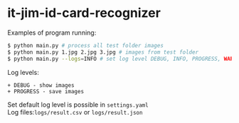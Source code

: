 # it-jim-id-card-recognizer

Examples of program running:

```bash
$ python main.py # process all test folder images
$ python main.py 1.jpg 2.jpg 3.jpg # images from test folder  
$ python main.py --logs=INFO # set log level DEBUG, INFO, PROGRESS, WARNING, ERROR
```

Log levels:

```
+ DEBUG - show images
+ PROGRESS - save images 
```
Set default log level is possible in `settings.yaml` </br>
Log files:`logs/result.csv` or `logs/result.json`

